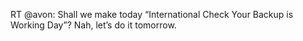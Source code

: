 <!--
id: 2129397693
link: http://kevinisom.info/post/2129397693/rt-avon-shall-we-make-today-international-check
slug: rt-avon-shall-we-make-today-international-check
date: Tue Dec 07 2010 18:16:40 GMT+1300 (NZDT)
raw: {"blog_name":"kevinisom","id":2129397693,"post_url":"http://kevinisom.info/post/2129397693/rt-avon-shall-we-make-today-international-check","slug":"rt-avon-shall-we-make-today-international-check","type":"text","date":"2010-12-07 05:16:40 GMT","timestamp":1291699000,"state":"published","format":"html","reblog_key":"4i2Dw8cG","tags":[],"short_url":"http://tmblr.co/Zw68Yy1_x0Uz","highlighted":[],"feed_item":"http://twitter.com/kev_nz/statuses/11893438895104001","from_feed_id":650289,"note_count":0,"title":null,"body":"<p>RT @avon: Shall we make today &#8220;International Check Your Backup is Working Day&#8221;? Nah, let&#8217;s do it tomorrow.</p>"}
publish: 2010-12-07
tags: 
title: null
-->


RT @avon: Shall we make today “International Check Your Backup is
Working Day”? Nah, let’s do it tomorrow.


